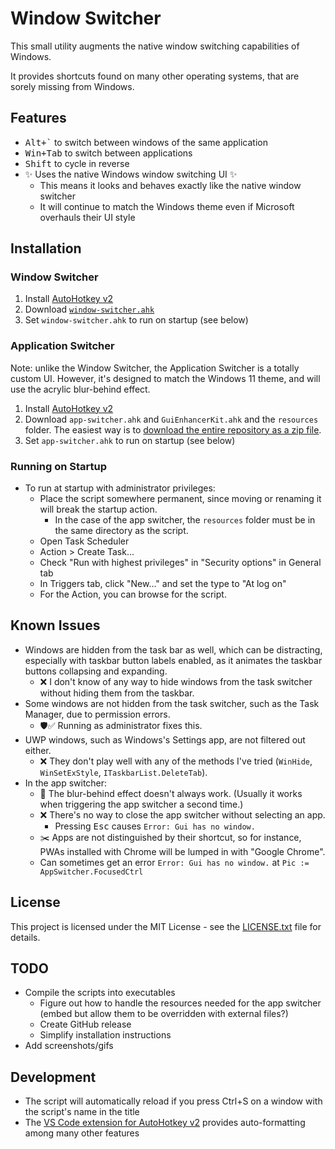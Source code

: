 # Window Switcher

This small utility augments the native window switching capabilities of Windows.

It provides shortcuts found on many other operating systems, that are sorely missing from Windows.

## Features

- <kbd>Alt+`</kbd> to switch between windows of the same application
- <kbd>Win+Tab</kbd> to switch between applications
- <kbd>Shift</kbd> to cycle in reverse
- ✨ Uses the native Windows window switching UI ✨
  - This means it looks and behaves exactly like the native window switcher
  - It will continue to match the Windows theme even if Microsoft overhauls their UI style

## Installation

### Window Switcher
1. Install [AutoHotkey v2](https://www.autohotkey.com/)
2. Download [`window-switcher.ahk`](window-switcher.ahk)
3. Set `window-switcher.ahk` to run on startup (see below)

### Application Switcher

Note: unlike the Window Switcher, the Application Switcher is a totally custom UI.
However, it's designed to match the Windows 11 theme, and will use the acrylic blur-behind effect.

1. Install [AutoHotkey v2](https://www.autohotkey.com/)
2. Download `app-switcher.ahk` and `GuiEnhancerKit.ahk` and the `resources` folder.
   The easiest way is to [download the entire repository as a zip file](https://github.com/1j01/window-switcher/archive/refs/heads/main.zip).
3. Set `app-switcher.ahk` to run on startup (see below)

### Running on Startup

- To run at startup with administrator privileges:
  - Place the script somewhere permanent, since moving or renaming it will break the startup action.
    - In the case of the app switcher, the `resources` folder must be in the same directory as the script.
  - Open Task Scheduler
  - Action > Create Task...
  - Check "Run with highest privileges" in "Security options" in General tab
  - In Triggers tab, click "New..." and set the type to "At log on"
  - For the Action, you can browse for the script.

## Known Issues

- Windows are hidden from the task bar as well, which can be distracting,
  especially with taskbar button labels enabled, as it animates the taskbar buttons collapsing and expanding.
  - ❌ I don't know of any way to hide windows from the task switcher without hiding them from the taskbar.
- Some windows are not hidden from the task switcher, such as the Task Manager, due to permission errors.
  - 🛡️✅ Running as administrator fixes this.
- UWP windows, such as Windows's Settings app, are not filtered out either.
  - ❌ They don't play well with any of the methods I've tried (`WinHide`, `WinSetExStyle`, `ITaskbarList.DeleteTab`).
- In the app switcher:
  - 🎨 The blur-behind effect doesn't always work. (Usually it works when triggering the app switcher a second time.)
  - ❌ There's no way to close the app switcher without selecting an app.
	- Pressing <kbd>Esc</kbd> causes `Error: Gui has no window.`
  - ✂️ Apps are not distinguished by their shortcut, so for instance, PWAs installed with Chrome will be lumped in with "Google Chrome".
  - Can sometimes get an error `Error: Gui has no window.` at `Pic := AppSwitcher.FocusedCtrl`

## License

This project is licensed under the MIT License - see the [LICENSE.txt](LICENSE.txt) file for details.

## TODO

- Compile the scripts into executables
  - Figure out how to handle the resources needed for the app switcher (embed but allow them to be overridden with external files?)
  - Create GitHub release
  - Simplify installation instructions
- Add screenshots/gifs

## Development

- The script will automatically reload if you press Ctrl+S on a window with the script's name in the title
- The [VS Code extension for AutoHotkey v2](https://marketplace.visualstudio.com/items?itemName=thqby.vscode-autohotkey2-lsp) provides auto-formatting among many other features
